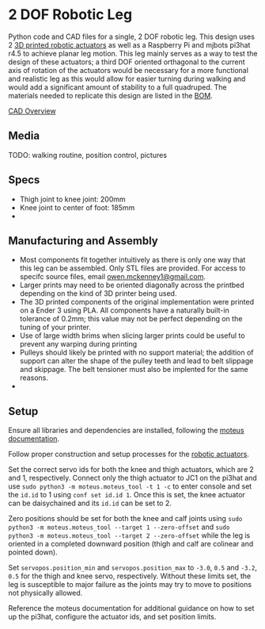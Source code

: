  # 2 DOF Robotic Leg
Python code and CAD files for a single, 2 DOF robotic leg. This design uses 2 [3D printed robotic actuators](https://github.com/owenmckenney/Robotic_Actuator) as well as a Raspberry Pi and mjbots pi3hat r4.5 to achieve planar leg motion. This leg mainly serves as a way to test the design of these actuators; a third DOF oriented orthagonal to the current axis of rotation of the actuators would be necessary for a more functional and realistic leg as this would allow for easier turning during walking and would add a significant amount of stability to a full quadruped. The materials needed to replicate this design are listed in the [BOM](BOM.md). 

[CAD Overview](https://youtu.be/-uwau5FXpTE?si=GULFIlkYwvTJMZq1)

## Media

TODO: walking routine, position control, pictures

## Specs

- Thigh joint to knee joint: 200mm
- Knee joint to center of foot: 185mm
- 

## Manufacturing and Assembly 

- Most components fit together intuitively as there is only one way that this leg can be assembled. Only STL files are provided. For access to specifc source files, email owen.mckenney1@gmail.com.
- Larger prints may need to be oriented diagonally across the printbed depending on the kind of 3D printer being used.
- The 3D printed components of the original implementation were printed on a Ender 3 using PLA. All components have a naturally built-in tolerance of 0.2mm; this value may not be perfect depending on the tuning of your printer.
- Use of large width brims when slicing larger prints could be useful to prevent any warping during printing
- Pulleys should likely be printed with no support material; the addition of support can alter the shape of the pulley teeth and lead to belt slippage and skippage. The belt tensioner must also be implented for the same reasons.
- 

## Setup

Ensure all libraries and dependencies are installed, following the [moteus documentation](https://github.com/mjbots/moteus/tree/main). 

Follow proper construction and setup processes for the [robotic actuators](https://github.com/owenmckenney/Robotic_Actuator).

Set the correct servo ids for both the knee and thigh actuators, which are 2 and 1, respectively. Connect only the thigh actuator to JC1 on the pi3hat and use `sudo python3 -m moteus.moteus_tool -t 1 -c` to enter console and set the `id.id` to 1 using `conf set id.id 1`. Once this is set, the knee actuator can be daisychained and its `id.id` can be set to 2. 

Zero positions should be set for both the knee and calf joints using `sudo python3 -m moteus.moteus_tool --target 1 --zero-offset` and `sudo python3 -m moteus.moteus_tool --target 2 --zero-offset` while the leg is oriented in a completed downward position (thigh and calf are colinear and pointed down). 

Set `servopos.position_min` and `servopos.position_max` to `-3.0`, `0.5` and `-3.2`, `0.5` for the thigh and knee servo, respectively. Without these limits set, the leg is susceptible to major failure as the joints may try to move to positions not physically allowed. 

Reference the moteus documentation for additional guidance on how to set up the pi3hat, configure the actuator ids, and set position limits.
